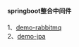 #### springboot整合中间件
1、[demo-rabbitmq](https://github.com/shaokai-hou/demo/tree/main/demo-springboot/demo-rabbitmq)  
2、[demo-jpa](https://github.com/shaokai-hou/demo/tree/main/demo-springboot/demo-jpa) 